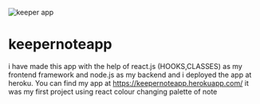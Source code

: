 ![keeper app](https://user-images.githubusercontent.com/51878340/109941972-b7f63900-7cf9-11eb-9dc0-d0e43b741cbc.JPG)
# keepernoteapp
i have made this app with the help of react.js (HOOKS,CLASSES) as my frontend framework and node.js as my backend 
and i deployed the app at heroku.
You can find my app  at https://keepernoteapp.herokuapp.com/
it was my first project using react 
colour changing palette of note  
